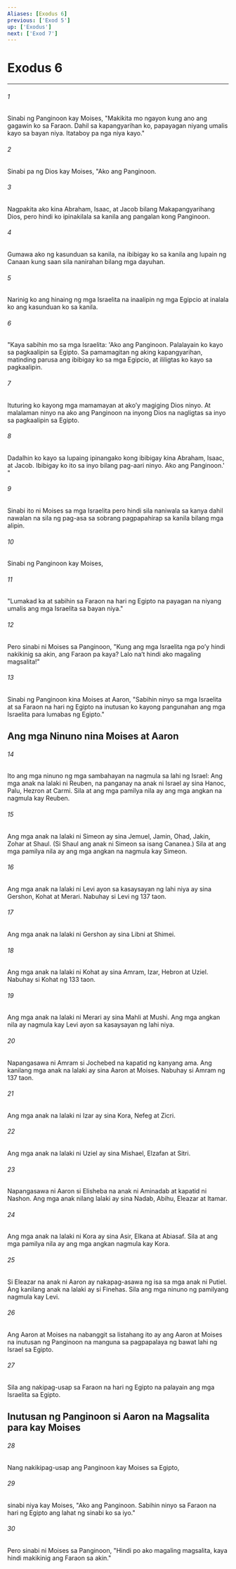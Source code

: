 ```yaml
---
Aliases: [Exodus 6]
previous: ['Exod 5']
up: ['Exodus']
next: ['Exod 7']
---
```

# Exodus 6

***


###### 1 


Sinabi ng Panginoon kay Moises, "Makikita mo ngayon kung ano ang gagawin ko sa Faraon. Dahil sa kapangyarihan ko, papayagan niyang umalis kayo sa bayan niya. Itataboy pa nga niya kayo." 


###### 2 


Sinabi pa ng Dios kay Moises, "Ako ang Panginoon. 


###### 3 


Nagpakita ako kina Abraham, Isaac, at Jacob bilang Makapangyarihang Dios, pero hindi ko ipinakilala sa kanila ang pangalan kong Panginoon. 


###### 4 


Gumawa ako ng kasunduan sa kanila, na ibibigay ko sa kanila ang lupain ng Canaan kung saan sila nanirahan bilang mga dayuhan. 


###### 5 


Narinig ko ang hinaing ng mga Israelita na inaalipin ng mga Egipcio at inalala ko ang kasunduan ko sa kanila. 


###### 6 


"Kaya sabihin mo sa mga Israelita: 'Ako ang Panginoon. Palalayain ko kayo sa pagkaalipin sa Egipto. Sa pamamagitan ng aking kapangyarihan, matinding parusa ang ibibigay ko sa mga Egipcio, at ililigtas ko kayo sa pagkaalipin. 


###### 7 


Ituturing ko kayong mga mamamayan at akoʼy magiging Dios ninyo. At malalaman ninyo na ako ang Panginoon na inyong Dios na nagligtas sa inyo sa pagkaalipin sa Egipto. 


###### 8 


Dadalhin ko kayo sa lupaing ipinangako kong ibibigay kina Abraham, Isaac, at Jacob. Ibibigay ko ito sa inyo bilang pag-aari ninyo. Ako ang Panginoon.' " 


###### 9 


Sinabi ito ni Moises sa mga Israelita pero hindi sila naniwala sa kanya dahil nawalan na sila ng pag-asa sa sobrang pagpapahirap sa kanila bilang mga alipin. 


###### 10 


Sinabi ng Panginoon kay Moises, 


###### 11 


"Lumakad ka at sabihin sa Faraon na hari ng Egipto na payagan na niyang umalis ang mga Israelita sa bayan niya." 


###### 12 


Pero sinabi ni Moises sa Panginoon, "Kung ang mga Israelita nga poʼy hindi nakikinig sa akin, ang Faraon pa kaya? Lalo naʼt hindi ako magaling magsalita!" 


###### 13 


Sinabi ng Panginoon kina Moises at Aaron, "Sabihin ninyo sa mga Israelita at sa Faraon na hari ng Egipto na inutusan ko kayong pangunahan ang mga Israelita para lumabas ng Egipto." 

## Ang mga Ninuno nina Moises at Aaron 


###### 14 


Ito ang mga ninuno ng mga sambahayan na nagmula sa lahi ng Israel: Ang mga anak na lalaki ni Reuben, na panganay na anak ni Israel ay sina Hanoc, Palu, Hezron at Carmi. Sila at ang mga pamilya nila ay ang mga angkan na nagmula kay Reuben. 


###### 15 


Ang mga anak na lalaki ni Simeon ay sina Jemuel, Jamin, Ohad, Jakin, Zohar at Shaul. (Si Shaul ang anak ni Simeon sa isang Cananea.) Sila at ang mga pamilya nila ay ang mga angkan na nagmula kay Simeon. 


###### 16 


Ang mga anak na lalaki ni Levi ayon sa kasaysayan ng lahi niya ay sina Gershon, Kohat at Merari. Nabuhay si Levi ng 137 taon. 


###### 17 


Ang mga anak na lalaki ni Gershon ay sina Libni at Shimei. 


###### 18 


Ang mga anak na lalaki ni Kohat ay sina Amram, Izar, Hebron at Uziel. Nabuhay si Kohat ng 133 taon. 


###### 19 


Ang mga anak na lalaki ni Merari ay sina Mahli at Mushi. Ang mga angkan nila ay nagmula kay Levi ayon sa kasaysayan ng lahi niya. 


###### 20 


Napangasawa ni Amram si Jochebed na kapatid ng kanyang ama. Ang kanilang mga anak na lalaki ay sina Aaron at Moises. Nabuhay si Amram ng 137 taon. 


###### 21 


Ang mga anak na lalaki ni Izar ay sina Kora, Nefeg at Zicri. 


###### 22 


Ang mga anak na lalaki ni Uziel ay sina Mishael, Elzafan at Sitri. 


###### 23 


Napangasawa ni Aaron si Elisheba na anak ni Aminadab at kapatid ni Nashon. Ang mga anak nilang lalaki ay sina Nadab, Abihu, Eleazar at Itamar. 


###### 24 


Ang mga anak na lalaki ni Kora ay sina Asir, Elkana at Abiasaf. Sila at ang mga pamilya nila ay ang mga angkan nagmula kay Kora. 


###### 25 


Si Eleazar na anak ni Aaron ay nakapag-asawa ng isa sa mga anak ni Putiel. Ang kanilang anak na lalaki ay si Finehas. Sila ang mga ninuno ng pamilyang nagmula kay Levi. 


###### 26 


Ang Aaron at Moises na nabanggit sa listahang ito ay ang Aaron at Moises na inutusan ng Panginoon na manguna sa pagpapalaya ng bawat lahi ng Israel sa Egipto. 


###### 27 


Sila ang nakipag-usap sa Faraon na hari ng Egipto na palayain ang mga Israelita sa Egipto.

## Inutusan ng Panginoon si Aaron na Magsalita para kay Moises 


###### 28 


Nang nakikipag-usap ang Panginoon kay Moises sa Egipto, 


###### 29 


sinabi niya kay Moises, "Ako ang Panginoon. Sabihin ninyo sa Faraon na hari ng Egipto ang lahat ng sinabi ko sa iyo." 


###### 30 


Pero sinabi ni Moises sa Panginoon, "Hindi po ako magaling magsalita, kaya hindi makikinig ang Faraon sa akin."
